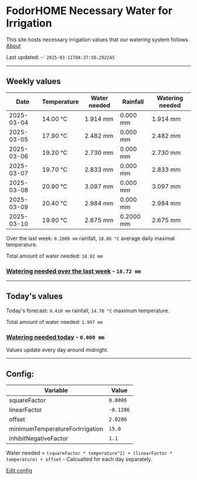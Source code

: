 # FodorHOME Necessary Water for Irrigation

This site hosts necessary irrigation values that our watering system follows. [About](https://github.com/redyau/irrigation)

Last updated: ✅ `2025-03-11T04:37:50.292245`

---

## Weekly values

| Date | Temperature | Water needed | Rainfall | Watering needed |
|-----|-----|-----|-----|-----|
| 2025-03-04 | 14.00 °C | 1.914 mm | 0.000 mm | 1.914 mm |
| 2025-03-05 | 17.90 °C | 2.482 mm | 0.000 mm | 2.482 mm |
| 2025-03-06 | 19.20 °C | 2.730 mm | 0.000 mm | 2.730 mm |
| 2025-03-07 | 19.70 °C | 2.833 mm | 0.000 mm | 2.833 mm |
| 2025-03-08 | 20.90 °C | 3.097 mm | 0.000 mm | 3.097 mm |
| 2025-03-09 | 20.40 °C | 2.984 mm | 0.000 mm | 2.984 mm |
| 2025-03-10 | 19.90 °C | 2.875 mm | 0.2000 mm | 2.675 mm |


Over the last week: `0.2000 mm` rainfall, `18.86 °C` average daily maximal temperature.

Total amount of water needed: `18.92 mm`

### [Watering needed over the last week](lastweek.txt) - `18.72 mm`

---

## Today's values

Today's forecast: `9.410 mm` rainfall, `14.70 °C` maximum temperature.

Total amount of water needed: `1.997 mm`

### [Watering needed today](today.txt) - `0.000 mm`

Values update every day around midnight.

---

## Config:

| Variable | Value |
|-----|-----|
| squareFactor | `0.0086` |
| linearFactor | `-0.1286` |
| offset | `2.0286` |
| minimumTemperatureForIrrigation | `15.0` |
| inhibitNegativeFactor | `1.1` |

Water needed = `(squareFactor * temperature^2) + (linearFactor * temperature) + offset` - Calcualted for each day separately.

[Edit config](https://github.com/RedyAu/irrigation/edit/main/config.json)
